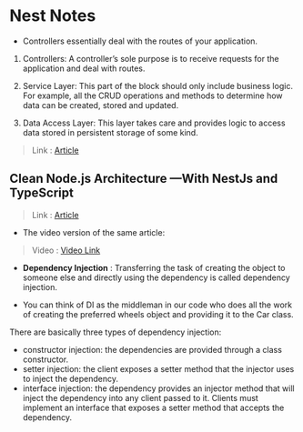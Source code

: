 # Nest Notes

- Controllers essentially deal with the routes of your application.

 1. Controllers: A controller’s sole purpose is to receive requests for the application and deal with routes.

 2. Service Layer: This part of the block should only include business logic. For example, all the CRUD operations and methods to determine how data can be created, stored and updated.

 3. Data Access Layer: This layer takes care and provides logic to access data stored in persistent storage of some kind.

 > Link : [Article](https://medium.com/geekculture/nest-js-architectural-pattern-controllers-providers-and-modules-406d9b192a3a)

## Clean Node.js Architecture —With NestJs and TypeScript

> Link : [Article](https://betterprogramming.pub/clean-node-js-architecture-with-nestjs-and-typescript-34b9398d790f)

- The video version of the same article:

> Video : [Video Link](https://www.youtube.com/watch?v=jjczRbgHvVg&t)

- **Dependency Injection** : Transferring the task of creating the object to someone else and directly using the dependency is called dependency injection.

- You can think of DI as the middleman in our code who does all the work of creating the preferred wheels object and providing it to the Car class.

There are basically three types of dependency injection:

- constructor injection: the dependencies are provided through a class constructor.
- setter injection: the client exposes a setter method that the injector uses to inject the dependency.
- interface injection: the dependency provides an injector method that will inject the dependency into any client passed to it. Clients must implement an interface that exposes a setter method that accepts the dependency.
